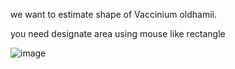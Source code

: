 

we want to estimate shape of Vaccinium oldhamii.

you need designate area using mouse like rectangle

![image](https://user-images.githubusercontent.com/81897022/123540709-5b70cb00-d77b-11eb-8bf3-edef8291f7de.png)




